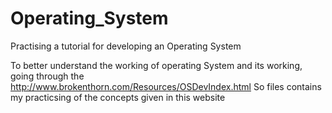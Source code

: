 Operating_System
================

Practising a tutorial for developing an Operating System

To better understand the working of operating System and its working, going through the http://www.brokenthorn.com/Resources/OSDevIndex.html
So files contains my practicsing of the concepts given in this website
